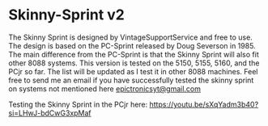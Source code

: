 # Skinny-Sprint v2
The Skinny Sprint is designed by VintageSupportService and free to use.
The design is based on the PC-Sprint released by Doug Severson in 1985.
The main difference from the PC-Sprint is that the Skinny Sprint will also fit other 8088 systems.
This version is tested on the 5150, 5155, 5160, and the PCjr so far. The list will be updated as I test it in other 8088 machines.
Feel free to send me an email if you have successfully tested the skinny sprint on systems not mentioned here epictronicsyt@gmail.com

Testing the Skinny Sprint in the PCjr here:
https://youtu.be/sXqYadm3b40?si=LHwJ-bdCwG3xpMaf
